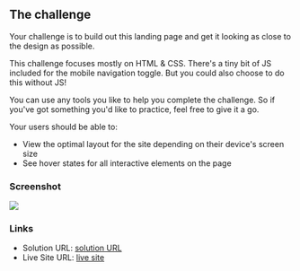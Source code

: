 ## The challenge

Your challenge is to build out this landing page and get it looking as close to the design as possible.

This challenge focuses mostly on HTML & CSS. There's a tiny bit of JS included for the mobile navigation toggle. But you could also choose to do this without JS!

You can use any tools you like to help you complete the challenge. So if you've got something you'd like to practice, feel free to give it a go.

Your users should be able to:

- View the optimal layout for the site depending on their device's screen size
- See hover states for all interactive elements on the page

### Screenshot

![](./desing/desktop-preview.jpg)

### Links

- Solution URL: [solution URL](https://www.frontendmentor.io/solutions/sunnyside-solution-in-html-and-css-pLIPTLX9UG)
- Live Site URL: [live site](https://ailtong.github.io/sunnyside/)
